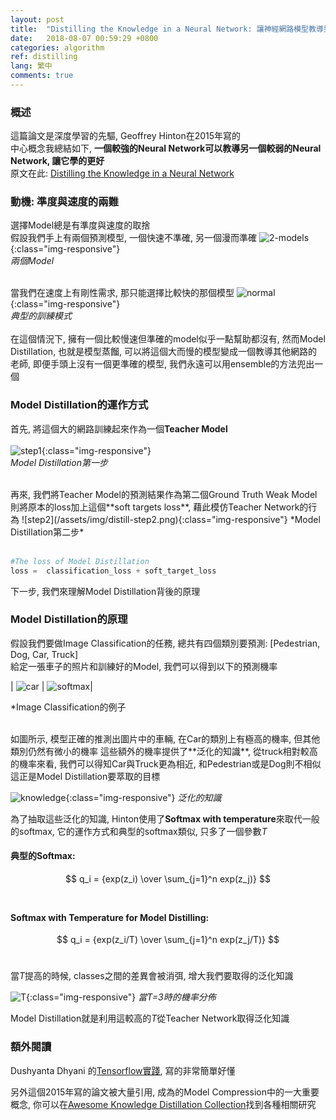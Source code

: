 ```yaml
---
layout: post
title:  "Distilling the Knowledge in a Neural Network: 讓神經網路模型教導另一個模型"
date:   2018-08-07 00:59:29 +0800
categories: algorithm
ref: distilling
lang: 繁中
comments: true
---
```

### **概述**
這篇論文是深度學習的先驅, Geoffrey Hinton在2015年寫的  
中心概念我總結如下, **一個較強的Neural Network可以教導另一個較弱的Neural Network, 讓它學的更好**  
原文在此: [Distilling the Knowledge in a Neural Network](https://arxiv.org/abs/1503.02531)  


### **動機: 準度與速度的兩難**
選擇Model總是有準度與速度的取捨   
假設我們手上有兩個預測模型, 一個快速不準確, 另一個漫而準確
![2-models](/assets/img/distill-2models.png){:class="img-responsive"}  
*兩個Model*  
<br />

當我們在速度上有剛性需求, 那只能選擇比較快的那個模型
![normal](/assets/img/distill-normal.png){:class="img-responsive"}  
*典型的訓練模式*  
<br />
在這個情況下, 擁有一個比較慢速但準確的model似乎一點幫助都沒有, 然而Model Distillation, 也就是模型蒸餾, 可以將這個大而慢的模型變成一個教導其他網路的老師, 即便手頭上沒有一個更準確的模型, 我們永遠可以用ensemble的方法兜出一個  


### **Model Distillation的運作方式**
首先, 將這個大的網路訓練起來作為一個**Teacher Model**  
<br />
![step1](/assets/img/distill-step1.png){:class="img-responsive"}  
*Model Distillation第一步*
<br />

<br />
再來, 我們將Teacher Model的預測結果作為第二個Ground Truth  
Weak Model則將原本的loss加上這個**soft targets loss**, 藉此模仿Teacher Network的行為  
![step2](/assets/img/distill-step2.png){:class="img-responsive"}  
*Model Distillation第二步*
<br />
<br />


``` Python
#The loss of Model Distillation
loss =  classification_loss + soft_target_loss
```
下一步, 我們來理解Model Distillation背後的原理  

### **Model Distillation的原理**
假設我們要做Image Classification的任務, 總共有四個類別要預測: [Pedestrian, Dog, Car, Truck]  
給定一張車子的照片和訓練好的Model, 我們可以得到以下的預測機率  


| ![car](/assets/img/distill-car.jpg) | ![softmax](/assets/img/distill-softmax.png)|

*Image Classification的例子
<br />


<br />
如圖所示, 模型正確的推測出圖片中的車輛, 在Car的類別上有極高的機率, 但其他類別仍然有微小的機率  
這些額外的機率提供了**泛化的知識**, 從truck相對較高的機率來看, 我們可以得知Car與Truck更為相近, 和Pedestrian或是Dog則不相似  
這正是Model Distillation要萃取的目標  

![knowledge](/assets/img/distill-knowledge.png){:class="img-responsive"}
*泛化的知識*
<br />

為了抽取這些泛化的知識, Hinton使用了**Softmax with temperature**來取代一般的softmax, 它的運作方式和典型的softmax類似, 只多了一個參數*T*

#### 典型的Softmax:
$$
q_i = {exp(z_i) \over \sum_{j=1}^n exp(z_j)}
$$
<br />


#### Softmax with Temperature for Model Distilling:
$$
q_i = {exp(z_i/T) \over \sum_{j=1}^n exp(z_j/T)}
$$
<br />

當*T*提高的時候, classes之間的差異會被消弭, 增大我們要取得的泛化知識  

![T](/assets/img/distill-softmax-T.png){:class="img-responsive"}
*當T=3時的機率分佈*
<br />

Model Distillation就是利用這較高的*T*從Teacher Network取得泛化知識

### **額外閱讀**

Dushyanta Dhyani 的[Tensorflow實踐](https://github.com/DushyantaDhyani/kdtf), 寫的非常簡單好懂  

另外這個2015年寫的論文被大量引用, 成為的Model Compression中的一大重要概念, 你可以在[Awesome Knowledge Distillation Collection](https://github.com/dkozlov/awesome-knowledge-distillation)找到各種相關研究
